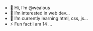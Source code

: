 - 👋 Hi, I’m @wealous
- 👀 I’m interested in web dev...
- 🌱 I’m currently learning html, css, js...
- ⚡ Fun fact:I am 14 ...

<!---
wealous/wealous is a ✨ special ✨ repository because its `README.md` (this file) appears on your GitHub profile.
You can click the Preview link to take a look at your changes.
--->
